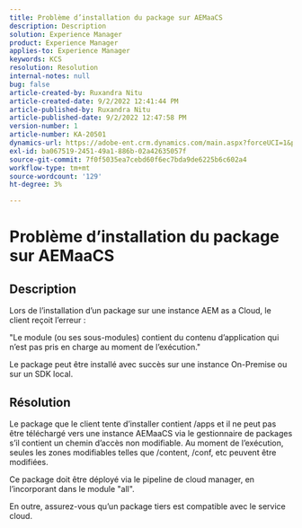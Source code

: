 ```yaml
---
title: Problème d’installation du package sur AEMaaCS
description: Description
solution: Experience Manager
product: Experience Manager
applies-to: Experience Manager
keywords: KCS
resolution: Resolution
internal-notes: null
bug: false
article-created-by: Ruxandra Nitu
article-created-date: 9/2/2022 12:41:44 PM
article-published-by: Ruxandra Nitu
article-published-date: 9/2/2022 12:47:58 PM
version-number: 1
article-number: KA-20501
dynamics-url: https://adobe-ent.crm.dynamics.com/main.aspx?forceUCI=1&pagetype=entityrecord&etn=knowledgearticle&id=f194cd96-bc2a-ed11-9db1-0022480861dd
exl-id: ba067519-2451-49a1-886b-02a42635057f
source-git-commit: 7f0f5035ea7cebd60f6ec7bda9de6225b6c602a4
workflow-type: tm+mt
source-wordcount: '129'
ht-degree: 3%

---
```


# Problème d’installation du package sur AEMaaCS

## Description


Lors de l’installation d’un package sur une instance AEM as a Cloud, le client reçoit l’erreur :

&quot;Le module (ou ses sous-modules) contient du contenu d’application qui n’est pas pris en charge au moment de l’exécution.&quot;



Le package peut être installé avec succès sur une instance On-Premise ou sur un SDK local.




## Résolution


Le package que le client tente d’installer contient /apps et il ne peut pas être téléchargé vers une instance AEMaaCS via le gestionnaire de packages s’il contient un chemin d’accès non modifiable.
Au moment de l’exécution, seules les zones modifiables telles que /content, /conf, etc peuvent être modifiées.

Ce package doit être déployé via le pipeline de cloud manager, en l’incorporant dans le module &quot;all&quot;.

En outre, assurez-vous qu’un package tiers est compatible avec le service cloud.
